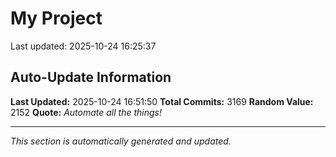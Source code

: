 # My Project


Last updated: 2025-10-24 16:25:37








































































































































































































































































































































































































































































































































































































































































































































































































































































































































































































































































































































































































































































































































































































































































































































































































































































































































































































































































































































































































































































































































































































































































































































































































































































































































































































































































































































































































































































































































































































































































































































































































































































































































































































































































































































































































































































































## Auto-Update Information

**Last Updated:** 2025-10-24 16:51:50
**Total Commits:** 3169
**Random Value:** 2152
**Quote:** _Automate all the things!_

---
_This section is automatically generated and updated._